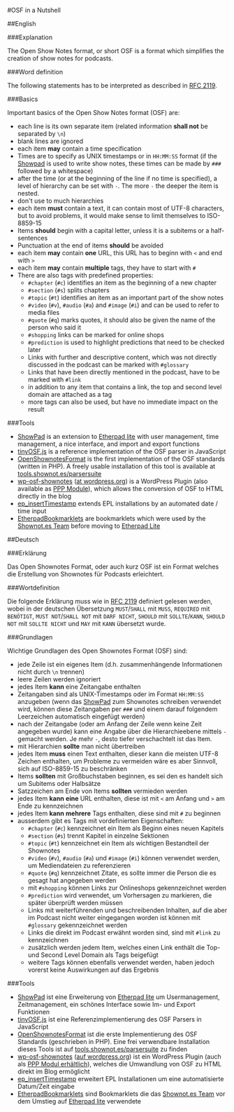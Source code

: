 #OSF in a Nutshell

##English

###Explanation

The Open Show Notes format, or short OSF is a format which simplifies the creation of show notes for podcasts. 

###Word definition

The following statements has to be interpreted as described in [RFC 2119](http://tools.ietf.org/html/rfc2119).

###Basics

Important basics of the Open Show Notes format (OSF) are:

* each line is its own separate item (related information **shall not** be separated by ```\n```)
* blank lines are ignored
* each item **may** contain a time specification
* Times are to specify as UNIX timestamps or in ```HH:MM:SS``` format (if the [Showpad](http://pad.shownot.es/) is used to write show notes, these times can be made by ```###``` followed by a whitespace)
* after the time (or at the beginning of the line if no time is specified), a level of hierarchy can be set with ```-```. The more ```-``` the deeper the item is nested.
* don't use to much hierarchies
* each item **must** contain a text, it can contain most of UTF-8 characters, but to avoid problems, it would make sense to limit themselves to ISO-8859-15
* Items **should** begin with a capital letter, unless it is a subitems or a half-sentences
* Punctuation at the end of items **should** be avoided
* each item **may** contain **one** URL, this URL has to beginn with ```<``` and end with ```>```
* each item **may** contain **multiple** tags, they have to start with ```#```
* There are also tags with predefined properties:
	* ```#chapter``` (```#c```) identifies an item as the beginning of a new chapter
	* ```#section``` (```#s```) splits chapters
	* ```#topic``` (```#t```) identifies an item as an important part of the show notes
	* ```#video``` (```#v```), ```#audio``` (```#a```) and ```#image``` (```#i```) and can be used to refer to media files
	* ```#quote``` (```#q```) marks quotes, it should also be given the name of the person who said it
	* ```#shopping``` links can be marked for online shops
	* ```#prediction``` is used to highlight predictions that need to be checked later
	* Links with further and descriptive content, which was not directly discussed in the podcast can be marked with ```#glossary```
	* Links that have been directly mentioned in the podcast, have to be marked with ```#link```
	* in addition to any item that contains a link, the top and second level domain are attached as a tag
	* more tags can also be used, but have no immediate impact on the result

###Tools

* [ShowPad](https://github.com/shownotes/show-pad) is an extension to [Etherpad lite](https://github.com/ether/etherpad-lite) with user management, time management, a nice interface, and import and export functions
* [tinyOSF.js](https://github.com/shownotes/tinyOSF.js) is a reference implementation of the OSF parser in JavaScript
* [OpenShownotesFormat](https://github.com/shownotes/OpenShownotesFormat) is the first implementation of the OSF standards (written in PHP). A freely usable installation of this tool is available at [tools.shownot.es/parsersuite](http://tools.shownot.es/parsersuite/?configfile=shownotes)
* [wp-osf-shownotes](https://github.com/SimonWaldherr/wp-osf-shownotes) ([at wordpress.org](http://wordpress.org/extend/plugins/shownotes/)) is a WordPress Plugin (also available as [PPP Module](https://github.com/podlove/podlove-publisher/tree/module-shownotes)), which allows the conversion of OSF to HTML directly in the blog
* [ep_insertTimestamp](https://github.com/shownotes/ep_insertTimestamp) extends EPL installations by an automated date / time input
* [EtherpadBookmarklets](https://github.com/shownotes/EtherpadBookmarklets) are bookmarklets which were used by the [Shownot.es Team](http://shownot.es) before moving to [Etherpad Lite](https://github.com/ether/etherpad-lite)

##Deutsch

###Erklärung

Das Open Shownotes Format, oder auch kurz OSF ist ein Format welches die Erstellung von Shownotes für Podcasts erleichtert. 

###Wortdefinition

Die folgende Erklärung muss wie in [RFC 2119](http://tools.ietf.org/html/rfc2119) definiert gelesen werden, wobei in der deutschen Übersetzung ```MUST```/```SHALL``` mit ```MUSS```, ```REQUIRED``` mit ```BENÖTIGT```,  ```MUST NOT```/```SHALL NOT``` mit ```DARF NICHT```, ```SHOULD``` mit ```SOLLTE```/```KANN```, ```SHOULD NOT``` mit ```SOLLTE NICHT``` und ```MAY``` mit ```KANN``` übersetzt wurde.

###Grundlagen

Wichtige Grundlagen des Open Shownotes Format (OSF) sind:

* jede Zeile ist ein eigenes Item (d.h. zusammenhängende Informationen nicht durch ```\n``` trennen)
* leere Zeilen werden ignoriert
* jedes Item **kann** eine Zeitangabe enthalten
* Zeitangaben sind als UNIX-Timestamps oder im Format ```HH:MM:SS``` anzugeben (wenn das [ShowPad](http://pad.shownot.es/) zum Shownotes schreiben verwendet wird, können diese Zeitangaben per ```###``` und einem darauf folgendem Leerzeichen automatisch eingefügt werden)
* nach der Zeitangabe (oder am Anfang der Zeile wenn keine Zeit angegeben wurde) kann eine Angabe über die Hierarchieebene mittels ```-``` gemacht werden. Je mehr ```-```, desto tiefer verschachtelt ist das Item.
* mit Hierarchien **sollte** man nicht übertreiben
* jedes Item **muss** einen Text enthalten, dieser kann die meisten UTF-8 Zeichen enthalten, um Probleme zu vermeiden wäre es aber Sinnvoll, sich auf ISO-8859-15 zu beschränken
* Items **sollten** mit Großbuchstaben beginnen, es sei den es handelt sich um Subitems oder Halbsätze
* Satzzeichen am Ende von Items **sollten** vermieden werden
* jedes Item **kann** **eine** URL enthalten, diese ist mit ```<``` am Anfang und ```>``` am Ende zu kennzeichnen
* jedes Item **kann** **mehrere** Tags enthalten, diese sind mit ```#``` zu beginnen
* ausserdem gibt es Tags mit vordefinierten Eigenschaften:
	* ```#chapter``` (```#c```) kennzeichnet ein Item als Beginn eines neuen Kapitels
	* ```#section``` (```#s```) trennt Kapitel in einzelne Sektionen
	* ```#topic``` (```#t```) kennzeichnet ein Item als wichtigen Bestandteil der Shownotes
	* ```#video``` (```#v```), ```#audio``` (```#a```) und ```#image``` (```#i```) können verwendet werden, um Mediendateien zu referenzieren
	* ```#quote``` (```#q```) kennzeichnet Zitate, es sollte immer die Person die es gesagt hat angegeben werden
	* mit ```#shopping``` können Links zur Onlineshops gekennzeichnet werden
	* ```#prediction``` wird verwendet, um Vorhersagen zu markieren, die später überprüft werden müssen
	* Links mit weiterführenden und beschreibenden Inhalten, auf die aber im Podcast nicht weiter eingegangen worden ist können mit ```#glossary``` gekennzeichnet werden
	* Links die direkt im Podcast erwähnt worden sind, sind mit ```#link``` zu kennzeichnen
	* zusätzlich werden jedem Item, welches einen Link enthält die Top- und Second Level Domain als Tags beigefügt
	* weitere Tags können ebenfalls verwendet werden, haben jedoch vorerst keine Auswirkungen auf das Ergebnis

###Tools

* [ShowPad](https://github.com/shownotes/show-pad) ist eine Erweiterung von [Etherpad lite](https://github.com/ether/etherpad-lite) um Usermanagement, Zeitmanagement, ein schönes Interface sowie Im- und Export Funktionen
* [tinyOSF.js](https://github.com/shownotes/tinyOSF.js) ist eine Referenzimplementierung des OSF Parsers in JavaScript
* [OpenShownotesFormat](https://github.com/shownotes/OpenShownotesFormat) ist die erste Implementierung des OSF Standards (geschrieben in PHP). Eine frei verwendbare Installation dieses Tools ist auf [tools.shownot.es/parsersuite](http://tools.shownot.es/parsersuite/?configfile=shownotes) zu finden
* [wp-osf-shownotes](https://github.com/SimonWaldherr/wp-osf-shownotes) ([auf wordpress.org](http://wordpress.org/extend/plugins/shownotes/)) ist ein WordPress Plugin (auch als [PPP Modul erhältlich](https://github.com/podlove/podlove-publisher/tree/module-shownotes)), welches die Umwandlung von OSF zu HTML direkt im Blog ermöglicht
* [ep_insertTimestamp](https://github.com/shownotes/ep_insertTimestamp) erweitert EPL Installationen um eine automatisierte Datum/Zeit eingabe
* [EtherpadBookmarklets](https://github.com/shownotes/EtherpadBookmarklets) sind Bookmarklets die das [Shownot.es Team](http://shownot.es) vor dem Umstieg auf [Etherpad lite](https://github.com/ether/etherpad-lite) verwendete
